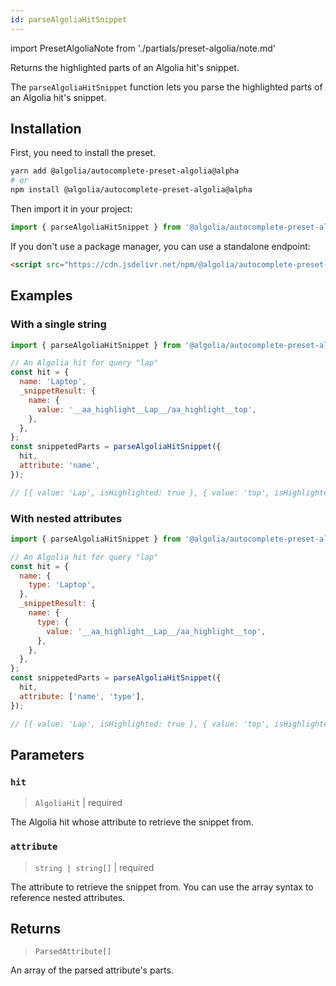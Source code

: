 ```yaml
---
id: parseAlgoliaHitSnippet
---
```


import PresetAlgoliaNote from './partials/preset-algolia/note.md'

Returns the highlighted parts of an Algolia hit's snippet.

The `parseAlgoliaHitSnippet` function lets you parse the highlighted parts of an Algolia hit's snippet.

<PresetAlgoliaNote />

## Installation

First, you need to install the preset.

```bash
yarn add @algolia/autocomplete-preset-algolia@alpha
# or
npm install @algolia/autocomplete-preset-algolia@alpha
```

Then import it in your project:

```js
import { parseAlgoliaHitSnippet } from '@algolia/autocomplete-preset-algolia';
```

If you don't use a package manager, you can use a standalone endpoint:

```html
<script src="https://cdn.jsdelivr.net/npm/@algolia/autocomplete-preset-algolia@alpha"></script>
```

## Examples

### With a single string

```js
import { parseAlgoliaHitSnippet } from '@algolia/autocomplete-preset-algolia';

// An Algolia hit for query "lap"
const hit = {
  name: 'Laptop',
  _snippetResult: {
    name: {
      value: '__aa_highlight__Lap__/aa_highlight__top',
    },
  },
};
const snippetedParts = parseAlgoliaHitSnippet({
  hit,
  attribute: 'name',
});

// [{ value: 'Lap', isHighlighted: true }, { value: 'top', isHighlighted: false }]
```

### With nested attributes

```js
import { parseAlgoliaHitSnippet } from '@algolia/autocomplete-preset-algolia';

// An Algolia hit for query "lap"
const hit = {
  name: {
    type: 'Laptop',
  },
  _snippetResult: {
    name: {
      type: {
        value: '__aa_highlight__Lap__/aa_highlight__top',
      },
    },
  },
};
const snippetedParts = parseAlgoliaHitSnippet({
  hit,
  attribute: ['name', 'type'],
});

// [{ value: 'Lap', isHighlighted: true }, { value: 'top', isHighlighted: false }]
```

## Parameters

### `hit`

> `AlgoliaHit` | required

The Algolia hit whose attribute to retrieve the snippet from.

### `attribute`

> `string | string[]` | required

The attribute to retrieve the snippet from. You can use the array syntax to reference nested attributes.

## Returns

> `ParsedAttribute[]`

An array of the parsed attribute's parts.
